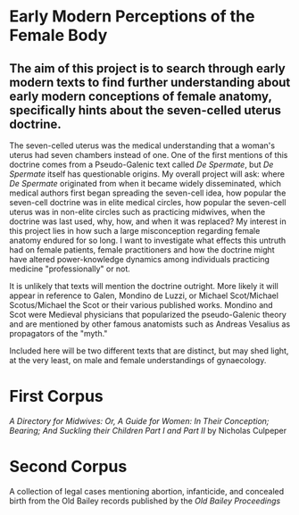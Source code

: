 # Early Modern Perceptions of the Female Body
<!DOCTYPE html>
<html>
<head>
 
  <meta charset="utf-8"/>
</head>
<body>
  <div class="container">
    <div class="nav">
      <h2>The aim of this project is to search through early modern texts to find further understanding about early modern conceptions of female anatomy, specifically hints about the seven-celled uterus doctrine.</h2>
      <p>The seven-celled uterus was the medical understanding that a woman's uterus had seven chambers instead of one. One of the first mentions of this doctrine comes from a Pseudo-Galenic text called <em>De Spermate</em>, but <em>De Spermate</em> itself has questionable origins. My overall project will ask: where <em>De Spermate</em> originated from when it became widely disseminated, which medical authors first began spreading the seven-cell idea, how popular the seven-cell doctrine was in elite medical circles, how popular the seven-cell uterus was in non-elite circles such as practicing midwives, when the doctrine was last used, why, how, and when it was replaced? My interest in this project lies in how such a large misconception regarding female anatomy endured for so long. I want to investigate what effects this untruth had on female patients, female practitioners and how the doctrine might have altered power-knowledge dynamics among individuals practicing medicine "professionally" or not. </p> 
      <p>It is unlikely that texts will mention the doctrine outright. More likely it will appear in reference to Galen, Mondino de Luzzi, or Michael Scot/Michael Scotus/Michael the Scot or their various published works. Mondino and Scot were Medieval physicians that popularized the pseudo-Galenic theory and are mentioned by other famous anatomists such as Andreas Vesalius as propagators of the "myth."</p>
      <p>Included here will be two different texts that are distinct, but may shed light, at the very least, on male and female understandings of gynaecology.</p>
    </div>
    <div class="main">
      <h1>First Corpus</h1>
      <p> <em>A Directory for Midwives: Or, A Guide for Women: In Their Conception; Bearing; And Suckling their Children Part I and Part II</em> by Nicholas Culpeper </p> 
      <h1>Second Corpus</h1>
      <p>A collection of legal cases mentioning abortion, infanticide, and concealed birth from the Old Bailey records published by the <em> Old Bailey Proceedings</em></p>
    </div>
  </div>
</body>
</html>
  
